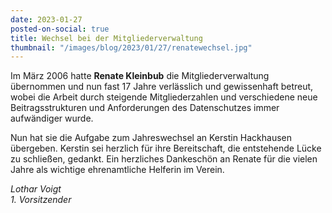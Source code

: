 ```yaml
---
date: 2023-01-27
posted-on-social: true
title: Wechsel bei der Mitgliederverwaltung
thumbnail: "/images/blog/2023/01/27/renatewechsel.jpg"
---
```

Im März 2006 hatte **Renate Kleinbub** die Mitgliederverwaltung übernommen und nun fast 17 Jahre verlässlich und gewissenhaft betreut, wobei die Arbeit durch steigende Mitgliederzahlen und verschiedene neue Beitragsstrukturen und Anforderungen des Datenschutzes immer aufwändiger wurde.

Nun hat sie die Aufgabe zum Jahreswechsel an Kerstin Hackhausen übergeben. Kerstin sei herzlich für ihre Bereitschaft, die entstehende Lücke zu schließen, gedankt. Ein herzliches Dankeschön an Renate für die vielen Jahre als wichtige ehrenamtliche Helferin im Verein.

_Lothar Voigt  
1\. Vorsitzender_
